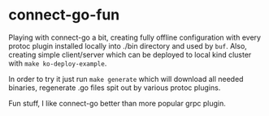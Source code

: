 # connect-go-fun

Playing with connect-go a bit, creating fully offline configuration with every protoc plugin installed locally into ./bin directory and used by `buf`.
Also, creating simple client/server which can be deployed to local kind cluster with `make ko-deploy-example`.

In order to try it just run `make generate` which will download all needed binaries, regenerate .go files spit out by various protoc plugins.

Fun stuff, I like connect-go better than more popular grpc plugin.
